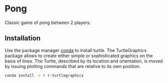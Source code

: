 # Pong
Classic game of pong between 2 players.

## Installation
Use the package manager [conda](https://docs.conda.io/projects/conda-build/en/latest/resources/compiler-tools.html) to install turtle. The TurtleGraphics package allows to create either simple or sophisticated graphics on the basis of lines. The Turtle, described by its location and orientation, is moved by issuing plotting commands that are relative to its own position. 

```bash
conda install -c r r-turtlegraphics
```
